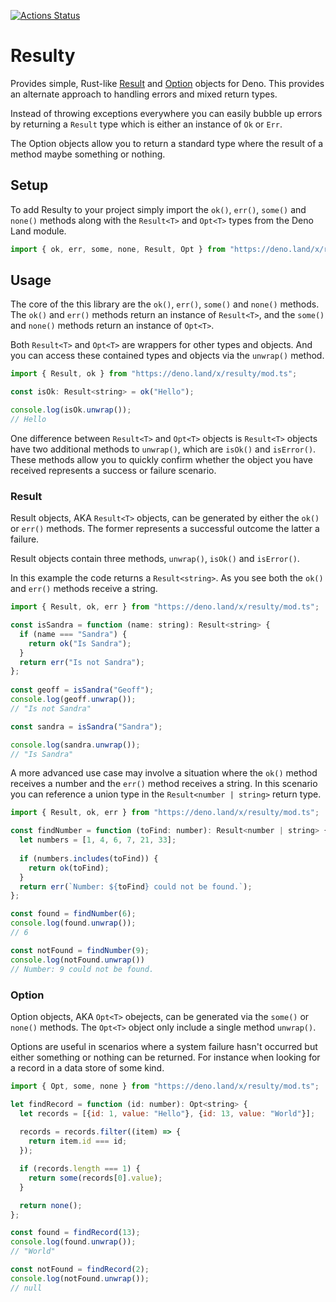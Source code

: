 [![Actions Status](https://github.com/robdwaller/resulty/workflows/ci/badge.svg)](https://github.com/robdwaller/resulty/actions)

# Resulty

Provides simple, Rust-like [Result](https://doc.rust-lang.org/std/result/enum.Result.html) and [Option](https://doc.rust-lang.org/std/option/enum.Option.html) objects for Deno. This provides an alternate approach to handling errors and mixed return types. 

Instead of throwing exceptions everywhere you can easily bubble up errors by returning a `Result` type which is either an instance of `Ok` or `Err`. 

The Option objects allow you to return a standard type where the result of a method maybe something or nothing.

## Setup

To add Resulty to your project simply import the `ok()`, `err()`, `some()` and `none()` methods along with the `Result<T>` and `Opt<T>` types from the Deno Land module.

```js
import { ok, err, some, none, Result, Opt } from "https://deno.land/x/resulty/mod.ts"
```

## Usage

The core of the this library are the `ok()`, `err()`, `some()` and `none()` methods. The `ok()` and `err()` methods return an instance of `Result<T>`, and the `some()` and `none()` methods return an instance of `Opt<T>`.

Both `Result<T>` and `Opt<T>` are wrappers for other types and objects. And you can access these contained types and objects via the `unwrap()` method.

```js
import { Result, ok } from "https://deno.land/x/resulty/mod.ts";

const isOk: Result<string> = ok("Hello");

console.log(isOk.unwrap());
// Hello
```

One difference between `Result<T>` and `Opt<T>` objects is `Result<T>` objects have two additional methods to `unwrap()`, which are `isOk()` and `isError()`. These methods allow you to quickly confirm whether the object you have received represents a success or failure scenario.

### Result

Result objects, AKA `Result<T>` objects, can be generated by either the `ok()` or `err()` methods. The former represents a successful outcome the latter a failure. 

Result objects contain three methods, `unwrap()`, `isOk()` and `isError()`.

In this example the code returns a `Result<string>`. As you see both the `ok()` and `err()` methods receive a string.
```js
import { Result, ok, err } from "https://deno.land/x/resulty/mod.ts";

const isSandra = function (name: string): Result<string> {
  if (name === "Sandra") {
    return ok("Is Sandra");
  }
  return err("Is not Sandra");
};
  
const geoff = isSandra("Geoff");
console.log(geoff.unwrap());
// "Is not Sandra"

const sandra = isSandra("Sandra");

console.log(sandra.unwrap()); 
// "Is Sandra"
```

A more advanced use case may involve a situation where the `ok()` method receives a number and the `err()` method receives a string. In this scenario you can reference a union type in the `Result<number | string>` return type.

```js
import { Result, ok, err } from "https://deno.land/x/resulty/mod.ts";

const findNumber = function (toFind: number): Result<number | string> {
  let numbers = [1, 4, 6, 7, 21, 33];
  
  if (numbers.includes(toFind)) {
    return ok(toFind);
  }
  return err(`Number: ${toFind} could not be found.`);
};

const found = findNumber(6);
console.log(found.unwrap());
// 6

const notFound = findNumber(9);
console.log(notFound.unwrap())
// Number: 9 could not be found.
```

### Option

Option objects, AKA `Opt<T>` obejects, can be generated via the `some()` or `none()` methods. The `Opt<T>` object only include a single method `unwrap()`.

Options are useful in scenarios where a system failure hasn't occurred but either something or nothing can be returned. For instance when looking for a record in a data store of some kind.
```js
import { Opt, some, none } from "https://deno.land/x/resulty/mod.ts";

let findRecord = function (id: number): Opt<string> {
  let records = [{id: 1, value: "Hello"}, {id: 13, value: "World"}];
  
  records = records.filter((item) => {
    return item.id === id;
  });

  if (records.length === 1) {
    return some(records[0].value);
  }

  return none();
};

const found = findRecord(13);
console.log(found.unwrap());
// "World"

const notFound = findRecord(2);
console.log(notFound.unwrap());
// null
```